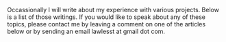 Occassionally I will write about my experience with various projects.  Below is a list of those writings.  If you would like to speak about any of these topics, please contact me by leaving a comment on one of the articles below or by sending an email lawlesst at gmail dot com.  
